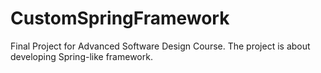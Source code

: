 # CustomSpringFramework
Final Project for Advanced Software Design Course. The project is about developing Spring-like framework.
